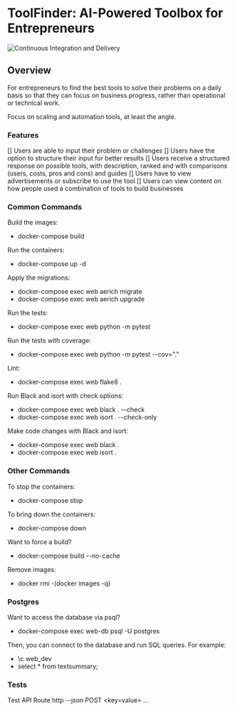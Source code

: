 # ToolFinder: AI-Powered Toolbox for Entrepreneurs

![Continuous Integration and Delivery](https://github.com/joesurf/toolfinder/workflows/Continuous%20Integration%20and%20Deployment/badge.svg?branch=main)


## Overview
For entrepreneurs to find the best tools to solve their problems on a daily basis so that they can focus on business progress, rather than operational or technical work.

Focus on scaling and automation tools, at least the angle.

### Features
[] Users are able to input their problem or challenges
[] Users have the option to structure their input for better results
[] Users receive a structured response on possible tools, with description, ranked and with comparisons (users, costs, pros and cons) and guides
[] Users have to view advertisements or subscribe to use the tool
[] Users can view content on how people used a combination of tools to build businesses


### Common Commands
Build the images:
- docker-compose build

Run the containers:
- docker-compose up -d

Apply the migrations: 
- docker-compose exec web aerich migrate
- docker-compose exec web aerich upgrade


Run the tests:
- docker-compose exec web python -m pytest

Run the tests with coverage:
- docker-compose exec web python -m pytest --cov="."

Lint:
- docker-compose exec web flake8 .

Run Black and isort with check options:
- docker-compose exec web black . --check
- docker-compose exec web isort . --check-only

Make code changes with Black and isort:
- docker-compose exec web black .
- docker-compose exec web isort .

### Other Commands

To stop the containers:
- docker-compose stop

To bring down the containers:
- docker-compose down

Want to force a build?
- docker-compose build --no-cache

Remove images:
- docker rmi -(docker images -q)

### Postgres
Want to access the database via psql?
- docker-compose exec web-db psql -U postgres

Then, you can connect to the database and run SQL queries. For example:
- \c web_dev
- select * from textsummary;


### Tests
Test API Route
http --json POST <API Route> <key=value> ...

